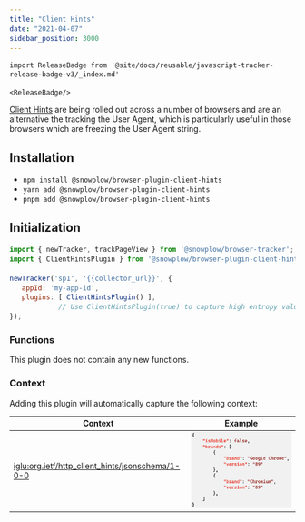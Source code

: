 ```yaml
---
title: "Client Hints"
date: "2021-04-07"
sidebar_position: 3000
---
```


```mdx-code-block
import ReleaseBadge from '@site/docs/reusable/javascript-tracker-release-badge-v3/_index.md'

<ReleaseBadge/>
```

[Client Hints](https://www.chromium.org/updates/ua-ch) are being rolled out across a number of browsers and are an alternative the tracking the User Agent, which is particularly useful in those browsers which are freezing the User Agent string.

## Installation

- `npm install @snowplow/browser-plugin-client-hints`
- `yarn add @snowplow/browser-plugin-client-hints`
- `pnpm add @snowplow/browser-plugin-client-hints`

## Initialization

```javascript
import { newTracker, trackPageView } from '@snowplow/browser-tracker';
import { ClientHintsPlugin } from '@snowplow/browser-plugin-client-hints';

newTracker('sp1', '{{collector_url}}', { 
   appId: 'my-app-id', 
   plugins: [ ClientHintsPlugin() ], 
            // Use ClientHintsPlugin(true) to capture high entropy values
});
```

### Functions

This plugin does not contain any new functions.

### Context

Adding this plugin will automatically capture the following context:

| Context                                                                                                                                                        | Example                                           |
|----------------------------------------------------------------------------------------------------------------------------------------------------------------|---------------------------------------------------|
| [iglu:org.ietf/http_client_hints/jsonschema/1-0-0](https://github.com/snowplow/iglu-central/blob/master/schemas/org.ietf/http_client_hints/jsonschema/1-0-0) | ![](images/Screenshot-2021-03-28-at-19.58.43.png) |
